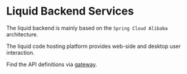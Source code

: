 # Liquid Backend Services

The liquid backend is mainly based on the `Spring Cloud Alibaba` architecture.

The liquid code hosting platform provides web-side and desktop user interaction.

[//]: # (should config the endpoint...)

Find the API definitions via [gateway](http://localhost:8001/doc.html).
